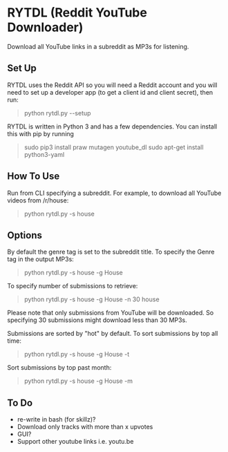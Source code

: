 RYTDL (Reddit YouTube Downloader)
=================================

Download all YouTube links in a subreddit as MP3s for listening.

Set Up
------

RYTDL uses the Reddit API so you will need a Reddit account and you will need to set up a developer app (to get a client id and client secret), then run:
> python rytdl.py --setup

RYTDL is written in Python 3 and has a few dependencies. You can install this with pip by running
> sudo pip3 install praw mutagen youtube_dl
> sudo apt-get install python3-yaml

How To Use
----------
Run from CLI specifying a subreddit. For example, to download all YouTube videos from /r/house:
> python rytdl.py -s house


Options
-------

By default the genre tag is set to the subreddit title. 
To specify the Genre tag in the output MP3s:
> python rytdl.py -s house -g House

To specify number of submissions to retrieve:
> python rytdl.py -s house -g House -n 30 house

Please note that only submissions from YouTube will be downloaded. So specifying 30 submissions might download less than 30 MP3s.

Submissions are sorted by "hot" by default.
To sort submissions by top all time:
> python rytdl.py -s house -g House -t

Sort submissions by top past month:
> python rytdl.py -s house -g House -m


To Do
-----
- re-write in bash (for skillz)?
- Download only tracks with more than x upvotes
- GUI?
- Support other youtube links i.e. youtu.be
